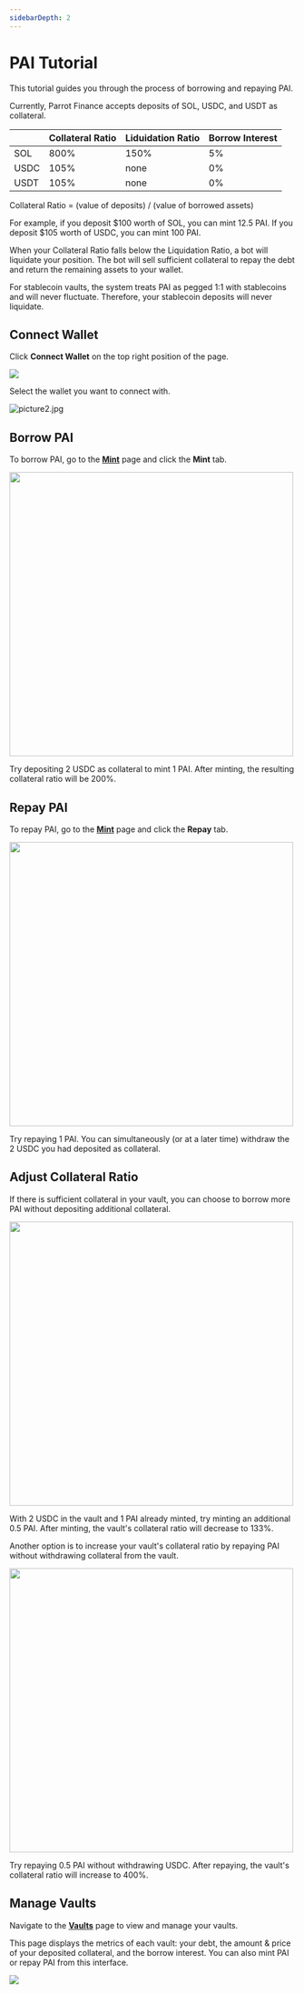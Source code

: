 ```yaml
---
sidebarDepth: 2
---
```


# PAI Tutorial

This tutorial guides you through the process of borrowing and repaying PAI.

Currently, Parrot Finance accepts deposits of SOL, USDC, and USDT as collateral.

|              | Collateral Ratio | Liduidation Ratio | Borrow Interest |
| ------------- | ------------- |--------------|--------------|
| SOL  | 800%  | 150%  | 5%  |
| USDC  | 105%  | none | 0%  |
| USDT  | 105%  | none | 0%  |

Collateral Ratio = (value of deposits) / (value of borrowed assets)

For example, if you deposit $100 worth of SOL, you can mint 12.5 PAI. If you deposit $105 worth of USDC, you can mint 100 PAI.

When your Collateral Ratio falls below the Liquidation Ratio, a bot will liquidate your position. The bot will sell sufficient collateral to repay the debt and return the remaining assets to your wallet.

For stablecoin vaults, the system treats PAI as pegged 1:1 with stablecoins and will never fluctuate. Therefore, your stablecoin deposits will never liquidate.

## Connect Wallet

Click **Connect Wallet** on the top right position of the page.

![](./tutorial/connect-navbar.png)

Select the wallet you want to connect with.

![picture2.jpg](./tutorial/wallet-select-list.jpg)

## Borrow PAI

To borrow PAI, go to the **[Mint](https://partyparrot.finance/mint)** page and click the **Mint** tab.

<img src="./tutorial/mint-pai.png" width="500">

Try depositing 2 USDC as collateral to mint 1 PAI. After minting, the resulting collateral ratio will be 200%.

## Repay PAI

To repay PAI, go to the **[Mint](https://partyparrot.finance/mint)** page and click the **Repay** tab.

<img src="./tutorial/repay-pai.png" width="500">

Try repaying 1 PAI. You can simultaneously (or at a later time) withdraw the 2 USDC you had deposited as collateral.

## Adjust Collateral Ratio

If there is sufficient collateral in your vault, you can choose to borrow more PAI without depositing additional collateral.

<img src="./tutorial/mint-no-stake.png" width="500">

With 2 USDC in the vault and 1 PAI already minted, try minting an additional 0.5 PAI. After minting, the vault's collateral ratio will decrease to 133%.

Another option is to increase your vault's collateral ratio by repaying PAI without withdrawing collateral from the vault.

<img src="./tutorial/repay-no-withdraw.png" width="500">

Try repaying 0.5 PAI without withdrawing USDC. After repaying, the vault's collateral ratio will increase to 400%.

## Manage Vaults

Navigate to the **[Vaults](https://partyparrot.finance/vaults)** page to view and manage your vaults.

This page displays the metrics of each vault: your debt, the amount & price of your deposited collateral, and the borrow interest. You can also mint PAI or repay PAI from this interface.

![](./tutorial/list-vaults.png)

